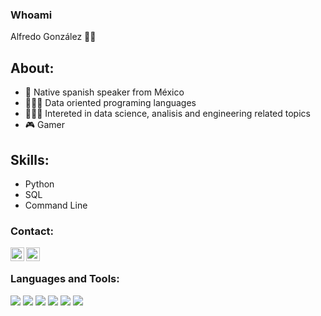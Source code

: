### Whoami 

Alfredo González 🏴‍☠️

## About:
- 🌮 Native spanish speaker from México
- 👨🏻‍💻 Data oriented programing languages
- 👨🏻‍🔬 Intereted in data science, analisis and engineering related topics 
- 🎮 Gamer

## Skills:
- Python
- SQL 
- Command Line

### Contact:
[<img align="left" alt="codewars" width="22px" src="https://img.icons8.com/color/48/000000/linkedin.png" />][linkedin]
[<img align="left" alt="codewars" width="22px" src="https://cdn.jsdelivr.net/npm/simple-icons@3/icons/codewars.svg" />][codewars]

<br />

### Languages and Tools:
<p align="left"> 
  <img src="https://img.icons8.com/color/48/000000/python--v1.png"/>
  <img src="https://img.icons8.com/fluency/48/000000/database.png"/>
  <img src="https://img.icons8.com/color/48/000000/mysql-logo.png"/>  
  <img src="https://img.icons8.com/color/48/000000/console.png"/>
  <img src="https://img.icons8.com/color/48/000000/visual-studio-code-2019.png"/>
  <img src="https://img.icons8.com/color/48/000000/ms-excel.png"/>
</>

<br />
<br />

[linkedin]: https://www.linkedin.com/in/alfredo-gonzález-710307207/
[codewars]: https://www.codewars.com/users/FudoG
